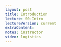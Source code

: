 ```yaml
---
layout: post
title: Introduction
lecture: S0-Intro
lectureVersion: current
extraContent: 
notes: instructor
video: logistics
---
```



